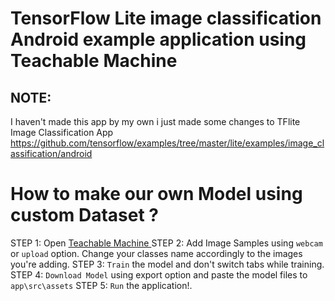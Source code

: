 # TensorFlow Lite image classification Android example application using Teachable Machine

## NOTE: 
I haven't made this app by my own i just made some changes to TFlite Image Classification App https://github.com/tensorflow/examples/tree/master/lite/examples/image_classification/android


# How to make our own Model using custom Dataset ?
STEP 1: Open <a href = "https://teachablemachine.withgoogle.com/train/image"> Teachable Machine </a>
STEP 2: Add Image Samples using `webcam` or `upload` option. Change your classes name accordingly to the images you're adding.
STEP 3: `Train` the model and don't switch tabs while training.
STEP 4: `Download Model` using export option and paste the model files to `app\src\assets`
STEP 5: `Run` the application!.
